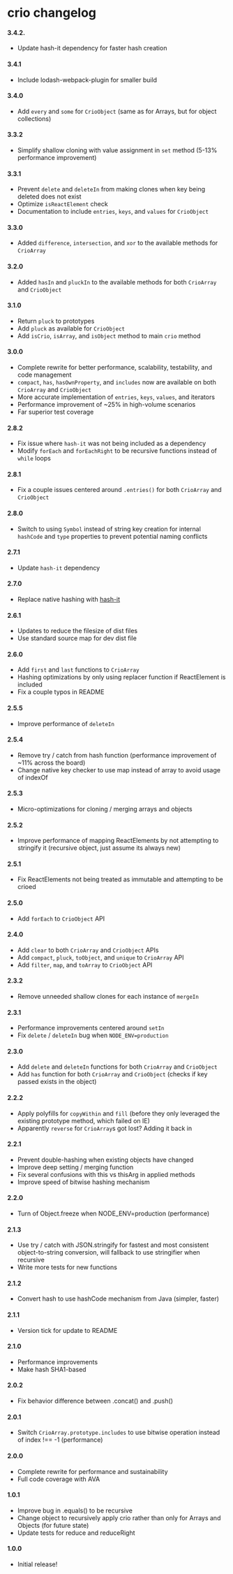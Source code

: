 # crio changelog

#### 3.4.2.
* Update hash-it dependency for faster hash creation

#### 3.4.1
* Include lodash-webpack-plugin for smaller build

#### 3.4.0
* Add `every` and `some` for `CrioObject` (same as for Arrays, but for object collections)

#### 3.3.2
* Simplify shallow cloning with value assignment in `set` method (5-13% performance improvement)

#### 3.3.1
* Prevent `delete` and `deleteIn` from making clones when key being deleted does not exist
* Optimize `isReactElement` check
* Documentation to include `entries`, `keys`, and `values` for `CrioObject`

#### 3.3.0
* Added `difference`, `intersection`, and `xor` to the available methods for `CrioArray`

#### 3.2.0
* Added `hasIn` and `pluckIn` to the available methods for both `CrioArray` and `CrioObject`

#### 3.1.0
* Return `pluck` to prototypes
* Add `pluck` as available for `CrioObject`
* Add `isCrio`, `isArray`, and `isObject` method to main `crio` method

#### 3.0.0
* Complete rewrite for better performance, scalability, testability, and code management
* `compact`, `has`, `hasOwnProperty`, and `includes` now are available on both `CrioArray` and `CrioObject`
* More accurate implementation of `entries`, `keys`, `values`, and iterators
* Performance improvement of ~25% in high-volume scenarios
* Far superior test coverage

#### 2.8.2
* Fix issue where `hash-it` was not being included as a dependency
* Modify `forEach` and `forEachRight` to be recursive functions instead of `while` loops

#### 2.8.1
* Fix a couple issues centered around `.entries()` for both `CrioArray` and `CrioObject`

#### 2.8.0
* Switch to using `Symbol` instead of string key creation for internal `hashCode` and `type` properties to prevent potential naming conflicts

#### 2.7.1
* Update `hash-it` dependency

#### 2.7.0
* Replace native hashing with [hash-it](https://github.com/planttheidea/hash-it)

#### 2.6.1
* Updates to reduce the filesize of dist files
* Use standard source map for dev dist file

#### 2.6.0
* Add `first` and `last` functions to `CrioArray`
* Hashing optimizations by only using replacer function if ReactElement is included
* Fix a couple typos in README

#### 2.5.5
* Improve performance of `deleteIn`

#### 2.5.4
* Remove try / catch from hash function (performance improvement of ~11% across the board)
* Change native key checker to use map instead of array to avoid usage of indexOf

#### 2.5.3
* Micro-optimizations for cloning / merging arrays and objects

#### 2.5.2
* Improve performance of mapping ReactElements by not attempting to stringify it (recursive object, just assume its always new)

#### 2.5.1
* Fix ReactElements not being treated as immutable and attempting to be crioed

#### 2.5.0
* Add `forEach` to `CrioObject` API

#### 2.4.0
* Add `clear` to both `CrioArray` and `CrioObject` APIs
* Add `compact`, `pluck`, `toObject`, and `unique` to `CrioArray` API
* Add `filter`, `map`, and `toArray` to `CrioObject` API

#### 2.3.2
* Remove unneeded shallow clones for each instance of `mergeIn`

#### 2.3.1
* Performance improvements centered around `setIn`
* Fix `delete` / `deleteIn` bug when `NODE_ENV=production`

#### 2.3.0
* Add `delete` and `deleteIn` functions for both `CrioArray` and `CrioObject`
* Add `has` function for both `CrioArray` and `CrioObject` (checks if key passed exists in the object)

#### 2.2.2
* Apply polyfills for `copyWithin` and `fill` (before they only leveraged the existing prototype method, which failed on IE)
* Apparently `reverse` for `CrioArray`s got lost? Adding it back in

#### 2.2.1
* Prevent double-hashing when existing objects have changed
* Improve deep setting / merging function
* Fix several confusions with this vs thisArg in applied methods
* Improve speed of bitwise hashing mechanism

#### 2.2.0
* Turn of Object.freeze when NODE_ENV=production (performance)

#### 2.1.3
* Use try / catch with JSON.stringify for fastest and most consistent object-to-string conversion, will fallback to use stringifier when recursive
* Write more tests for new functions

#### 2.1.2
* Convert hash to use hashCode mechanism from Java (simpler, faster)

#### 2.1.1
* Version tick for update to README

#### 2.1.0
* Performance improvements
* Make hash SHA1-based

#### 2.0.2
* Fix behavior difference between .concat() and .push()

#### 2.0.1
* Switch `CrioArray.prototype.includes` to use bitwise operation instead of index !== -1 (performance)

#### 2.0.0
* Complete rewrite for performance and sustainability
* Full code coverage with AVA

#### 1.0.1
* Improve bug in .equals() to be recursive
* Change object to recursively apply crio rather than only for Arrays and Objects (for future state)
* Update tests for reduce and reduceRight

#### 1.0.0
* Initial release!
